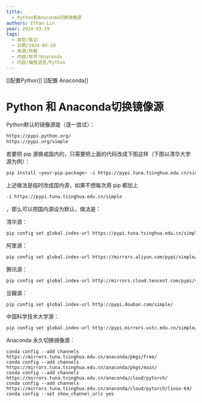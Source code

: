 ```yaml
---
title:
  - Python和Anaconda切换镜像源
authors: Ethan Lin
year: 2024-03-19
tags:
  - 类型/笔记
  - 日期/2024-03-19
  - 来源/转载
  - 内容/软件/Anaconda
  - 内容/编程语言/Python
---
```




[[配置Python]]
[[配置 Anaconda]]

# Python 和 Anaconda切换镜像源

Python默认的镜像源是（逐一尝试）：
```bash
https://pypi.python.org/
https://pypi.org/simple
```

若要把 pip 源换成国内的，只需要把上面的代码改成下图这样（下图以清华大学源为例）：

```bash
pip install <your-pip-package> -i https://pypi.tuna.tsinghua.edu.cn/simple
```


上述做法是临时改成国内源，如果不想每次用 pip 都加上
```bash
-i https://pypi.tuna.tsinghua.edu.cn/simple
```
，那么可以把国内源设为默认，做法是：

清华源：
```bash
pip config set global.index-url https://pypi.tuna.tsinghua.edu.cn/simple
```

阿里源：
```bash
pip config set global.index-url https://mirrors.aliyun.com/pypi/simple/
```

腾讯源：
```bash
pip config set global.index-url http://mirrors.cloud.tencent.com/pypi/simple
```

豆瓣源：
```bash
pip config set global.index-url http://pypi.douban.com/simple/
```

中国科学技术大学源：
```bash
pip config set global.index-url http://pypi.mirrors.ustc.edu.cn/simple/
```



Anaconda 永久切换镜像源：

```shell
conda config --add channels https://mirrors.tuna.tsinghua.edu.cn/anaconda/pkgs/free/
conda config --add channels https://mirrors.tuna.tsinghua.edu.cn/anaconda/pkgs/main/
conda config --add channels https://mirrors.tuna.tsinghua.edu.cn/anaconda/cloud/pytorch/
conda config --add channels https://mirrors.tuna.tsinghua.edu.cn/anaconda/cloud/pytorch/linux-64/
conda config --set show_channel_urls yes
```
